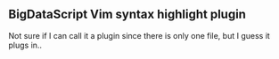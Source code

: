 ## BigDataScript Vim syntax highlight plugin

Not sure if I can call it a plugin since there is only one file, but I guess it plugs in..
